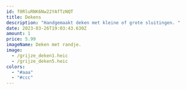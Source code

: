 ```yaml
---
id: f0RluRNK6Nw22YAfTzNQT
title: Dekens
description: "Handgemaakt deken met kleine of grote sluitingen. "
date: 2023-03-26T19:03:43.630Z
amount: 1
price: 5.99
imageName: Deken met randje.
image:
  - /grijze_deken1.heic
  - /grijze_deken5.heic
colors:
  - "#aaa"
  - "#ccc"
---
```

